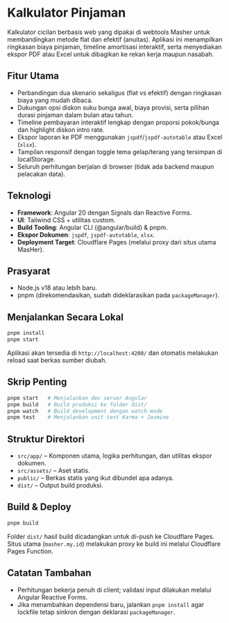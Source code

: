 # Kalkulator Pinjaman

Kalkulator cicilan berbasis web yang dipakai di webtools Masher untuk membandingkan metode flat dan efektif (anuitas). Aplikasi ini menampilkan ringkasan biaya pinjaman, timeline amortisasi interaktif, serta menyediakan ekspor PDF atau Excel untuk dibagikan ke rekan kerja maupun nasabah.

## Fitur Utama

- Perbandingan dua skenario sekaligus (flat vs efektif) dengan ringkasan biaya yang mudah dibaca.
- Dukungan opsi diskon suku bunga awal, biaya provisi, serta pilihan durasi pinjaman dalam bulan atau tahun.
- Timeline pembayaran interaktif lengkap dengan proporsi pokok/bunga dan highlight diskon intro rate.
- Ekspor laporan ke PDF menggunakan `jspdf`/`jspdf-autotable` atau Excel (`xlsx`).
- Tampilan responsif dengan toggle tema gelap/terang yang tersimpan di localStorage.
- Seluruh perhitungan berjalan di browser (tidak ada backend maupun pelacakan data).

## Teknologi

- **Framework**: Angular 20 dengan Signals dan Reactive Forms.
- **UI**: Tailwind CSS + utilitas custom.
- **Build Tooling**: Angular CLI (@angular/build) & pnpm.
- **Ekspor Dokumen**: `jspdf`, `jspdf-autotable`, `xlsx`.
- **Deployment Target**: Cloudflare Pages (melalui proxy dari situs utama MasHer).

## Prasyarat

- Node.js v18 atau lebih baru.
- pnpm (direkomendasikan, sudah dideklarasikan pada `packageManager`).

## Menjalankan Secara Lokal

```bash
pnpm install
pnpm start
```

Aplikasi akan tersedia di `http://localhost:4200/` dan otomatis melakukan reload saat berkas sumber diubah.

## Skrip Penting

```bash
pnpm start   # Menjalankan dev server Angular
pnpm build   # Build produksi ke folder dist/
pnpm watch   # Build development dengan watch mode
pnpm test    # Menjalankan unit test Karma + Jasmine
```

## Struktur Direktori

- `src/app/` – Komponen utama, logika perhitungan, dan utilitas ekspor dokumen.
- `src/assets/` – Aset statis.
- `public/` – Berkas statis yang ikut dibundel apa adanya.
- `dist/` – Output build produksi.

## Build & Deploy

```bash
pnpm build
```

Folder `dist/` hasil build dicadangkan untuk di-push ke Cloudflare Pages. Situs utama (`masher.my.id`) melakukan proxy ke build ini melalui Cloudflare Pages Function.

## Catatan Tambahan

- Perhitungan bekerja penuh di client; validasi input dilakukan melalui Angular Reactive Forms.
- Jika menambahkan dependensi baru, jalankan `pnpm install` agar lockfile tetap sinkron dengan deklarasi `packageManager`.
